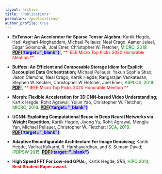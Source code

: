 ```yaml
---
layout: archive
title: "Publications"
permalink: /publications/
author_profile: true
---
```


- **ExTensor: An Accelerator for Sparse Tensor Algebra;** Kartik Hegde, Hadi Asghari-Moghaddam, Michael Pellauer, Neal Crago, Aamer Jaleel, Edgar Solomonik, Joel Emer, Christopher W. Fletcher;<span style="color:green"> MICRO, 2019. </span> <span style="color:blue;background:lightgray"> **[PDF](https://www.kartikhegde.net/files/ExTensor_final.pdf){:target="_blank"}** </span>, <span style="color:red"> ** IEEE Micro Top Picks 2020 Honorable Mention ** </span>

- **Buffets: An Efficient and Composable Storage Idiom for Explicit Decoupled Data Orchestration;** Michael Pellauer, Yakun Sophia Shao, Jason Clemons, Neal Crago, Kartik Hegde, Rangarajan Venkatesan, Stephen W. Keckler, Christopher W Fletcher, Joel Emer; <span style="color:green"> ASPLOS, 2019. </span>  <span style="color:blue;background:lightgray"> **[PDF](https://ysshao.github.io/assets/papers/Buffet_ASPLOS19_Final.pdf)** </span>, <span style="color:red"> ** IEEE Micro Top Picks 2020 Honorable Mention ** </span>

- **Morph: Flexible Acceleration for 3D CNN-based Video Understanding;** Kartik Hegde, Rohit Agrawal, Yulun Yao, Christopher W. Fletcher; <span style="color:green"> MICRO, 2018. </span> <span style="color:blue;background:lightgray"> **[PDF](https://www.kartikhegde.net/files/Morph_final_CR.pdf){:target="_blank"}** </span>

- **UCNN: Exploiting Computational Reuse in Deep Neural Networks via Weight Repetition;** Kartik Hegde, Jiyong Yu, Rohit Agrawal, Mengjia Yan, Michael Pellauer, Christopher W. Fletcher; <span style="color:green"> ISCA, 2018. </span> <span style="color:blue;background:lightgray"> **[PDF](https://www.kartikhegde.net/files/UCNN_ISCA.pdf){:target="_blank"}** </span>

- **Adaptive Reconfigurable Architecture For Image Denoising;** Kartik Hegde, Vadiraj Kulkarni, R. Harshavardhan, and S. Sumam David; <span style="color:green"> IPDPSW 2015. </span> <span style="color:blue;background:lightgray"> **[PDF](https://ieeexplore.ieee.org/document/7284309/){:target="_blank"}**  </span>

- **High Speed FFT For Low-end GPUs;**, Kartik Hegde, *SRS,* <span style="color:green"> HiPC 2014, </span> <span style="color:red"> **Best Student Paper award.** </span>

